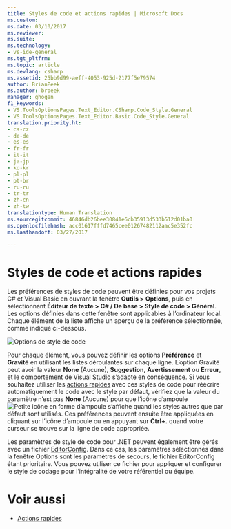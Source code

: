 ```yaml
---
title: Styles de code et actions rapides | Microsoft Docs
ms.custom: 
ms.date: 03/10/2017
ms.reviewer: 
ms.suite: 
ms.technology:
- vs-ide-general
ms.tgt_pltfrm: 
ms.topic: article
ms.devlang: csharp
ms.assetid: 25bb9d99-aeff-4053-925d-2177f5e79574
author: BrianPeek
ms.author: brpeek
manager: ghogen
f1_keywords:
- VS.ToolsOptionsPages.Text_Editor.CSharp.Code_Style.General
- VS.ToolsOptionsPages.Text_Editor.Basic.Code_Style.General
translation.priority.ht:
- cs-cz
- de-de
- es-es
- fr-fr
- it-it
- ja-jp
- ko-kr
- pl-pl
- pt-br
- ru-ru
- tr-tr
- zh-cn
- zh-tw
translationtype: Human Translation
ms.sourcegitcommit: 46846db26bee30841e6cb35913d533b512d01ba0
ms.openlocfilehash: acc01617fffd7465cee01267482112aac5e352fc
ms.lasthandoff: 03/27/2017

---
```


# <a name="code-styles-and-quick-actions"></a>Styles de code et actions rapides
Les préférences de styles de code peuvent être définies pour vos projets C# et Visual Basic en ouvrant la fenêtre **Outils > Options**, puis en sélectionnant **Éditeur de texte > C# / De base > Style de code > Général**.  Les options définies dans cette fenêtre sont applicables à l’ordinateur local.  Chaque élément de la liste affiche un aperçu de la préférence sélectionnée, comme indiqué ci-dessous.

![Options de style de code](~/ide/media/code-style-quick-actions-dialog.png)

Pour chaque élément, vous pouvez définir les options **Préférence** et **Gravité** en utilisant les listes déroulantes sur chaque ligne.  L’option Gravité peut avoir la valeur **None** (Aucune), **Suggestion**, **Avertissement** ou **Erreur**, et le comportement de Visual Studio s’adapte en conséquence.  Si vous souhaitez utiliser les [actions rapides](quick-actions.md) avec ces styles de code pour réécrire automatiquement le code avec le style par défaut, vérifiez que la valeur du paramètre n’est pas **None** (Aucune) pour que l’icône d’ampoule ![Petite icône en forme d’ampoule](~/ide/media/vs2015_lightbulbsmall.png "VS2017_LightBulbSmall") s’affiche quand les styles autres que par défaut sont utilisés.  Ces préférences peuvent ensuite être appliquées en cliquant sur l’icône d’ampoule ou en appuyant sur **Ctrl+.** quand votre curseur se trouve sur la ligne de code appropriée.

Les paramètres de style de code pour .NET peuvent également être gérés avec un fichier [EditorConfig](editorconfig-code-style-settings-reference.md).  Dans ce cas, les paramètres sélectionnés dans la fenêtre Options sont les paramètres de secours, le fichier EditorConfig étant prioritaire.  Vous pouvez utiliser ce fichier pour appliquer et configurer le style de codage pour l’intégralité de votre référentiel ou équipe.

# <a name="see-also"></a>Voir aussi
* [Actions rapides](quick-actions.md)
